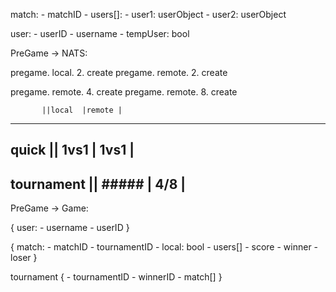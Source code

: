 match:
    -   matchID
    -   users[]:
        -   user1: userObject
        -   user2: userObject

user:
    -   userID
    -   username
    -   tempUser: bool


PreGame -> NATS:

pregame.    local.      2.   create
pregame.    remote.     2.   create

pregame.    remote.     4.   create
pregame.    remote.     8.   create


           ||local  |remote |
-----------------------------
quick      || 1vs1  | 1vs1  |
-----------------------------
tournament || ##### |  4/8  |
-----------------------------


PreGame -> Game:

{
    user:
        -   username
        -   userID
}

{
    match:
    -   matchID
    -   tournamentID <!-- 0 if quick match -->
    -   local: bool
    -   users[]
    -   score 
    -   winner
    -   loser
}


tournament {
    - tournamentID
    - winnerID
    - match[]
}
